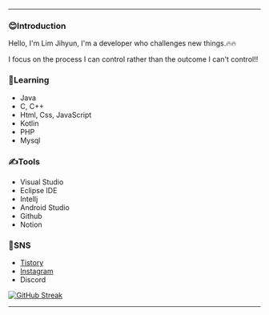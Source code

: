 <!-- ![header](https://capsule-render.vercel.app/api?type=waving&color=timeGradient&height=200&section=header&text=🤞&fontSize=60&fontColor=white) -->
<!-- [![Typing SVG](https://readme-typing-svg.demolab.com?font=Fira+Code&size=25&pause=1000&color=F7E61B&width=444&lines=I'm+Lim+Ji-hyun;+who+challenges+and+completes+;without+complete+change.)](https://git.io/typing-svg) -->

<!-- <div align="center"> -->
<hr>
<h3>😊Introduction </h3>
Hello, I'm Lim Jihyun, I'm a developer who challenges new things.🔥🔥 
  
I focus on the process I can control rather than the outcome I can't control!!<h4>
<h3>🌱Learning </h3> 

- Java
- C, C++
- Html, Css, JavaScript
- Kotlin
- PHP
- Mysql
<!--   <img src="https://img.shields.io/badge/Java-007396?style=flat&logo=java&logoColor=white">
  <img src="https://img.shields.io/badge/C-A8B9CC?style=flat&logo=C&logoColor=white"/>
  <img src="https://img.shields.io/badge/C++-00599C?style=flat&logo=cplusplus&logoColor=white"/>
  <img src="https://img.shields.io/badge/Html5-E34F26?style=flat&logo=html5&logoColor=white">
  <img src="https://img.shields.io/badge/Css-1572B6?style=flat&logo=css3&logoColor=white">
  <img src="https://img.shields.io/badge/JavaScript-F7DF1E?style=flat&logo=JavaScript&logoColor=white"/>
  <img src="https://img.shields.io/badge/Kotlin-7F52FF?style=flat&logo=Kotlin&logoColor=white"/>
  <img src="https://img.shields.io/badge/Mysql-4479A1?style=flat&logo=mysql&logoColor=white">
  <img src="https://img.shields.io/badge/PHP-777BB4?style=flat&logo=PHP&logoColor=white"/> -->
  
<h3>✍Tools</h3> 

- Visual Studio
- Eclipse IDE
- Intellj
- Android Studio
- Github
- Notion
<!--<img src="https://img.shields.io/badge/Visual Studio-C2D91?style=&logo=Visual Studio&logoColor=white"/>
  <img src="https://img.shields.io/badge/Visual Studio Code-007ACC?style=flat&logo=Visual Studio Code&logoColor=white"/>  
  <img src="https://img.shields.io/badge/Eclipse IDE-2C2255?style=flate&logo=Eclipse IDE&logoColor=white"/>  
  <img src="https://img.shields.io/badge/Notion-000000?style=flat&logo=Notion&logoColor=white"/>  
  <img src="https://img.shields.io/badge/GitHub-181717?style=flat&logo=GitHub&logoColor=white"/>-->

<h3>💫SNS</h3> 

- [Tistory](https://rei050r.tistory.com/)
- [Instagram](https://www.instagram.com/rei050r/)
- Discord
<!-- <img src="https://img.shields.io/badge/Discord-5865F2?style=flat&logo=Discord&logoColor=white"/> <a href="https://rei050r.tistory.com/">
  <img src="https://img.shields.io/badge/Tistory-000000?style=flat&logo=Tistory&logoColor==white&link=https://rei050r.tistory.com/"/><a href="https://www.instagram.com/rei050r/"> 
  <img src="https://img.shields.io/badge/Instagram-E4405F?style=flat&logo=Instagram&logoColor=white&link=https://rei050r.tistory.com/"/>-->

<!-- <a href="https://github.com/anuraghazra/github-readme-stats">
  <img src="https://github-readme-stats.vercel.app/api?username=mic050r&show_icons=true&theme=material-palenight&hide_border=true&bg_color=20232a&icon_color=E3E3E3A8&text_color=fff&title_color=918FE0&count_private=true" width=48% />
</a>
   -->
<!-- [![Top Langs](https://github-readme-stats.vercel.app/api/top-langs/?username=mic050r&layout=compact)](https://github.com/anuraghazra/github-readme-stats)
![Anurag's GitHub stats](https://github-readme-stats.vercel.app/api?username=mic050r&show_icons=true&theme=radical)   -->
<!-- ![Ashutosh's github activity graph](https://github-readme-activity-graph.cyclic.app/graph?username=mic050r&theme=dracula) -->
[![GitHub Streak](https://streak-stats.demolab.com?user=mic050r&theme=apprentice&date_format=%5BY.%5Dn.j)](https://git.io/streak-stats)
<hr>
    
</div>
    
<!-- ![Footer](https://capsule-render.vercel.app/api?type=waving&color=timeGradient&height=200&section=footer) -->
